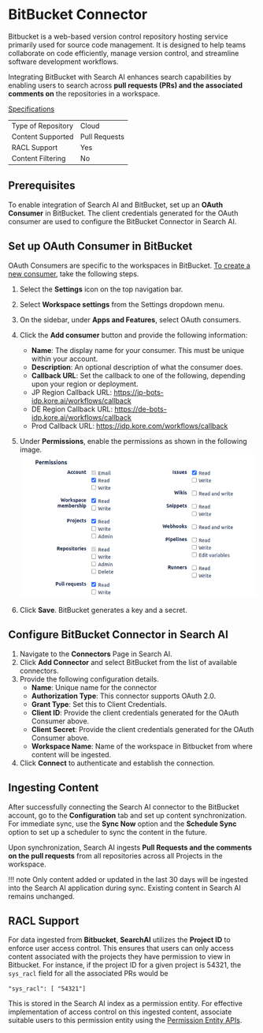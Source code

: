 # BitBucket Connector

Bitbucket is a web-based version control repository hosting service primarily used for source code management. It is designed to help teams collaborate on code efficiently, manage version control, and streamline software development workflows.

Integrating BitBucket with Search AI enhances search capabilities by enabling users to search across **pull requests (PRs) and the associated comments on** the repositories in a workspace. 

<span style="text-decoration:underline;">Specifications</span>

<table>
  <tr>
   <td>Type of Repository 
   </td>
   <td>Cloud
   </td>
  </tr>
  <tr>
   <td>Content Supported
   </td>
   <td>Pull Requests
   </td>
  </tr>
  <tr>
   <td>RACL Support
   </td>
   <td>Yes
   </td>
  </tr>
  <tr>
   <td>Content Filtering
   </td>
   <td>No
   </td>
  </tr>
</table>



## Prerequisites

To enable integration of Search AI and BitBucket, set up an **OAuth Consumer** in BitBucket.  The client credentials generated for the OAuth consumer are used to configure the BitBucket Connector in Search AI. 


## Set up OAuth Consumer in BitBucket

OAuth Consumers are specific to the workspaces in BitBucket. [To create a new consumer](https://support.atlassian.com/bitbucket-cloud/docs/use-oauth-on-bitbucket-cloud/#Create-a-consumer), take the following steps. 

1. Select the **Settings** icon on the top navigation bar.
2. Select **Workspace settings** from the Settings dropdown menu.
3. On the sidebar, under **Apps and Features**, select OAuth consumers.
4. Click the **Add consumer** button and provide the following information:
   * **Name**: The display name for your consumer. This must be unique within your account.
   * **Description**: An optional description of what the consumer does.
   * **Callback URL**: Set the callback to one of the following, depending upon your region or deployment.
    * JP Region Callback URL: https://jp-bots-idp.kore.ai/workflows/callback
    * DE Region Callback URL: https://de-bots-idp.kore.ai/workflows/callback
    * Prod Callback URL: https://idp.kore.com/workflows/callback
5. Under **Permissions**, enable the permissions as shown in the following image. 
![Permissions](images/bitbucket/permissions.png "Permissions")

6. Click **Save**. BitBucket generates a key and a secret. 


## Configure BitBucket Connector in Search AI

1. Navigate to the **Connectors** Page in Search AI.
2. Click **Add Connector** and select BitBucket from the list of available connectors.
3. Provide the following configuration details.
    * **Name**: Unique name for the connector
    * **Authorization Type**: This connector supports OAuth 2.0. 
    * **Grant Type**: Set this to Client Credentials.
    * **Client ID**: Provide the client credentials generated for the OAuth Consumer above. 
    * **Client Secret**: Provide the client credentials generated for the OAuth Consumer above. 
    * **Workspace Name**: Name of the workspace in Bitbucket from where content will be ingested. 
4. Click **Connect** to authenticate and establish the connection.


## Ingesting Content

After successfully connecting the Search AI connector to the BitBucket account, go to the **Configuration** tab and set up content synchronization. For immediate sync, use the **Sync Now** option and the **Schedule Sync** option to set up a scheduler to sync the content in the future. 

Upon synchronization, Search AI ingests **Pull Requests and the comments on the pull requests** from all repositories across all Projects in the workspace.

!!! note
    Only content added or updated in the last 30 days will be ingested into the Search AI application during sync. Existing content in Search AI remains unchanged.


## RACL Support

For data ingested from **Bitbucket**, **SearchAI** utilizes the **Project ID** to enforce user access control. This ensures that users can only access content associated with the projects they have permission to view in Bitbucket. For instance, if the project ID for a given project is 54321, the `sys_racl` field for all the associated PRs would be 

```
"sys_racl": [ "54321"]
```
This is stored in the Search AI index as a permission entity. For effective implementation of access control on this ingested content, associate suitable users to this permission entity using the [Permission Entity APIs](../../../apis/searchai/permission-entity-apis.md). 
